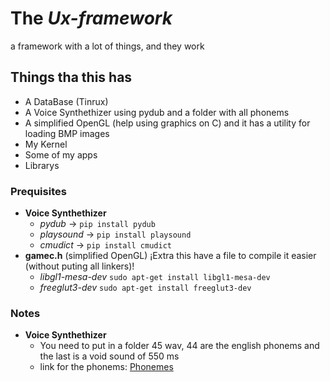 # The _Ux-framework_
a framework with a lot of things, and they work
## Things tha this has
- A DataBase (Tinrux)
- A Voice Synthethizer using pydub and a folder with all phonems
- A simplified OpenGL (help using graphics on C) and it has a utility for loading BMP images
- My Kernel
- Some of my apps
- Librarys

### Prequisites

- **Voice Synthethizer**
    - *pydub* → ```pip install pydub```
    - *playsound* → ```pip install playsound```
    - *cmudict* → ```pip install cmudict```
- **gamec.h** (simplified OpenGL) ¡Extra this have a file to compile it easier (without puting all linkers)!
  - *libgl1-mesa-dev* ```sudo apt-get install libgl1-mesa-dev```
  - *freeglut3-dev* ```sudo apt-get install freeglut3-dev```


### Notes
- **Voice Synthethizer**
    - You need to put in a folder 45 wav, 44 are the english phonems and the last is a void sound of 550 ms
    - link for the phonems: <a href="https://github.com/moh3n9595/phonemes-dataset">Phonemes</a>
